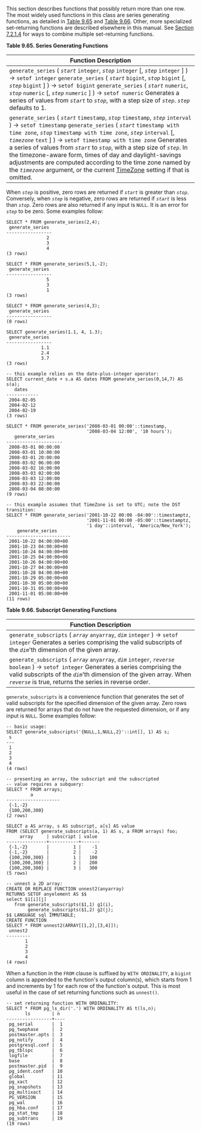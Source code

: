 This section describes functions that possibly return more than one  row. The most widely used functions in this class are series generating  functions, as detailed in [Table 9.65](https://www.postgresql.org/docs/current/functions-srf.html#FUNCTIONS-SRF-SERIES) and [Table 9.66](https://www.postgresql.org/docs/current/functions-srf.html#FUNCTIONS-SRF-SUBSCRIPTS). Other, more specialized set-returning functions are described elsewhere in this manual. See [Section 7.2.1.4](https://www.postgresql.org/docs/current/queries-table-expressions.html#QUERIES-TABLEFUNCTIONS) for ways to combine multiple set-returning functions.

**Table 9.65. Series Generating Functions**

| Function              Description                            |
| ------------------------------------------------------------ |
| `generate_series` ( *`start`* `integer`, *`stop`* `integer` [, *`step`* `integer` ] ) → `setof integer`              `generate_series` ( *`start`* `bigint`, *`stop`* `bigint` [, *`step`* `bigint` ] ) → `setof bigint`              `generate_series` ( *`start`* `numeric`, *`stop`* `numeric` [, *`step`* `numeric` ] ) → `setof numeric`              Generates a series of values from *`start`* to *`stop`*, with a step size of *`step`*. *`step`* defaults to 1. |
| `generate_series` ( *`start`* `timestamp`, *`stop`* `timestamp`, *`step`* `interval` ) → `setof timestamp`              `generate_series` ( *`start`* `timestamp with time zone`, *`stop`* `timestamp with time zone`, *`step`* `interval` [, *`timezone`* `text` ] ) → `setof timestamp with time zone`              Generates a series of values from *`start`* to *`stop`*, with a step size of *`step`*. In the timezone-aware form, times of day and daylight-savings  adjustments are computed according to the time zone named by the *`timezone`* argument, or the current [TimeZone](https://www.postgresql.org/docs/current/runtime-config-client.html#GUC-TIMEZONE) setting if that is omitted. |

When *`step`* is positive, zero rows are returned if *`start`* is greater than *`stop`*. Conversely, when *`step`* is negative, zero rows are returned if *`start`* is less than *`stop`*. Zero rows are also returned if any input is `NULL`. It is an error for *`step`* to be zero. Some examples follow:

```
SELECT * FROM generate_series(2,4);
 generate_series
-----------------
               2
               3
               4
(3 rows)

SELECT * FROM generate_series(5,1,-2);
 generate_series
-----------------
               5
               3
               1
(3 rows)

SELECT * FROM generate_series(4,3);
 generate_series
-----------------
(0 rows)

SELECT generate_series(1.1, 4, 1.3);
 generate_series
-----------------
             1.1
             2.4
             3.7
(3 rows)

-- this example relies on the date-plus-integer operator:
SELECT current_date + s.a AS dates FROM generate_series(0,14,7) AS s(a);
   dates
------------
 2004-02-05
 2004-02-12
 2004-02-19
(3 rows)

SELECT * FROM generate_series('2008-03-01 00:00'::timestamp,
                              '2008-03-04 12:00', '10 hours');
   generate_series
---------------------
 2008-03-01 00:00:00
 2008-03-01 10:00:00
 2008-03-01 20:00:00
 2008-03-02 06:00:00
 2008-03-02 16:00:00
 2008-03-03 02:00:00
 2008-03-03 12:00:00
 2008-03-03 22:00:00
 2008-03-04 08:00:00
(9 rows)

-- this example assumes that TimeZone is set to UTC; note the DST transition:
SELECT * FROM generate_series('2001-10-22 00:00 -04:00'::timestamptz,
                              '2001-11-01 00:00 -05:00'::timestamptz,
                              '1 day'::interval, 'America/New_York');
    generate_series
------------------------
 2001-10-22 04:00:00+00
 2001-10-23 04:00:00+00
 2001-10-24 04:00:00+00
 2001-10-25 04:00:00+00
 2001-10-26 04:00:00+00
 2001-10-27 04:00:00+00
 2001-10-28 04:00:00+00
 2001-10-29 05:00:00+00
 2001-10-30 05:00:00+00
 2001-10-31 05:00:00+00
 2001-11-01 05:00:00+00
(11 rows)
```

**Table 9.66. Subscript Generating Functions**

| Function              Description                            |
| ------------------------------------------------------------ |
| `generate_subscripts` ( *`array`* `anyarray`, *`dim`* `integer` ) → `setof integer`              Generates a series comprising the valid subscripts of the *`dim`*'th dimension of the given array. |
| `generate_subscripts` ( *`array`* `anyarray`, *`dim`* `integer`, *`reverse`* `boolean` ) → `setof integer`              Generates a series comprising the valid subscripts of the *`dim`*'th dimension of the given array. When *`reverse`* is true, returns the series in reverse order. |

`generate_subscripts` is a convenience  function that generates the set of valid subscripts for the specified  dimension of the given array. Zero rows are returned for arrays that do  not have the requested dimension, or if any input is `NULL`. Some examples follow:

```
-- basic usage:
SELECT generate_subscripts('{NULL,1,NULL,2}'::int[], 1) AS s;
 s
---
 1
 2
 3
 4
(4 rows)

-- presenting an array, the subscript and the subscripted
-- value requires a subquery:
SELECT * FROM arrays;
         a
--------------------
 {-1,-2}
 {100,200,300}
(2 rows)

SELECT a AS array, s AS subscript, a[s] AS value
FROM (SELECT generate_subscripts(a, 1) AS s, a FROM arrays) foo;
     array     | subscript | value
---------------+-----------+-------
 {-1,-2}       |         1 |    -1
 {-1,-2}       |         2 |    -2
 {100,200,300} |         1 |   100
 {100,200,300} |         2 |   200
 {100,200,300} |         3 |   300
(5 rows)

-- unnest a 2D array:
CREATE OR REPLACE FUNCTION unnest2(anyarray)
RETURNS SETOF anyelement AS $$
select $1[i][j]
   from generate_subscripts($1,1) g1(i),
        generate_subscripts($1,2) g2(j);
$$ LANGUAGE sql IMMUTABLE;
CREATE FUNCTION
SELECT * FROM unnest2(ARRAY[[1,2],[3,4]]);
 unnest2
---------
       1
       2
       3
       4
(4 rows)
```



When a function in the `FROM` clause is suffixed by `WITH ORDINALITY`, a `bigint` column is appended to the function's output column(s), which starts  from 1 and increments by 1 for each row of the function's output. This  is most useful in the case of set returning functions such as `unnest()`.

```
-- set returning function WITH ORDINALITY:
SELECT * FROM pg_ls_dir('.') WITH ORDINALITY AS t(ls,n);
       ls        | n
-----------------+----
 pg_serial       |  1
 pg_twophase     |  2
 postmaster.opts |  3
 pg_notify       |  4
 postgresql.conf |  5
 pg_tblspc       |  6
 logfile         |  7
 base            |  8
 postmaster.pid  |  9
 pg_ident.conf   | 10
 global          | 11
 pg_xact         | 12
 pg_snapshots    | 13
 pg_multixact    | 14
 PG_VERSION      | 15
 pg_wal          | 16
 pg_hba.conf     | 17
 pg_stat_tmp     | 18
 pg_subtrans     | 19
(19 rows)
```